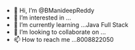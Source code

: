 - 👋 Hi, I’m @BManideepReddy
- 👀 I’m interested in ...
- 🌱 I’m currently learning ...Java Full Stack
- 💞️ I’m looking to collaborate on ...
- 📫 How to reach me ...8008822050

<!---
BManideepReddy/BManideepReddy is a ✨ special ✨ repository because its `README.md` (this file) appears on your GitHub profile.
You can click the Preview link to take a look at your changes.
--->
